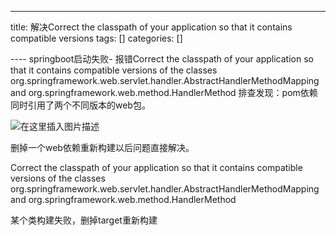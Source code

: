
--- 
title:  解决Correct the classpath of your application so that it contains compatible versions 
tags: []
categories: [] 

---- springboot启动失败- 报错Correct the classpath of your application so that it contains compatible versions of the classes org.springframework.web.servlet.handler.AbstractHandlerMethodMapping and org.springframework.web.method.HandlerMethod
排查发现：pom依赖同时引用了两个不同版本的web包。

<img src="https://img-blog.csdnimg.cn/4094a67c7b634a9f82c95d3c70675ae4.png" alt="在这里插入图片描述">

删掉一个web依赖重新构建以后问题直接解决。

Correct the classpath of your application so that it contains compatible versions of the classes org.springframework.web.servlet.handler.AbstractHandlerMethodMapping and org.springframework.web.method.HandlerMethod

某个类构建失败，删掉target重新构建
